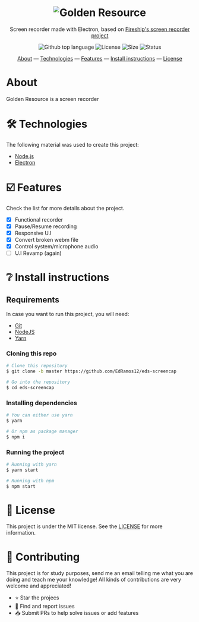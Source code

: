 <h1 align="center">
  <img src="https://github.com/EdRamos12/eds-screencap/blob/master/build/header-bg.png?raw=true" width="auto" alt="Golden Resource" />
</h1>

<p align="center">Screen recorder made with Electron, based on <a href="https://github.com/fireship-io/223-electron-screen-recorder">Fireship's screen recorder project</a></p>

<p align="center">
  <img alt="Github top language" src="https://img.shields.io/github/languages/top/edramos12/eds-screencap">
  
  <img alt="License" src="https://img.shields.io/github/license/edramos12/eds-screencap">
  
  <img alt="Size" src="https://img.shields.io/github/repo-size/edramos12/eds-screencap">
   
  <img alt="Status" src="https://img.shields.io/badge/repo%20status-WIP-yellow">
</p>

<p align="center">
 <a href="#about">About</a> — 
 <a href="#-technologies">Technologies</a> — 
 <a href="#-features">Features</a> — 
 <a href="#-install-instructions">Install instructions</a> —  
 <a href="#-license">License</a> 
</p>

# About
Golden Resource is a screen recorder

# 🛠 Technologies

The following material was used to create this project:

- [Node.js](https://nodejs.org/en/)
- [Electron](https://www.electronjs.org/)

# ☑️ Features

Check the list for more details about the project.

- [x] Functional recorder
- [x] Pause/Resume recording
- [x] Responsive U.I
- [x] Convert broken webm file
- [x] Control system/microphone audio
- [ ] U.I Revamp (again)

# ❔ Install instructions

## Requirements

In case you want to run this project, you will need:
- [Git](https://git-scm.com/) 
- [NodeJS](https://nodejs.org/en/) 
- [Yarn](https://classic.yarnpkg.com/lang/en/)

### Cloning this repo

```bash
# Clone this repository
$ git clone -b master https://github.com/EdRamos12/eds-screencap

# Go into the repository
$ cd eds-screencap
```

### Installing dependencies

```bash
# You can either use yarn
$ yarn

# Or npm as package manager
$ npm i
```

### Running the project

```bash
# Running with yarn
$ yarn start

# Running with npm
$ npm start
```

# 📜 License

This project is under the MIT license. See the [LICENSE](https://github.com/EdRamos12/eds-screencap/blob/master/LICENSE) for more information.

# 🤝 Contributing

This project is for study purposes, send me an email telling me what you are doing and teach me your knowledge!
All kinds of contributions are very welcome and appreciated!

- ⭐️ Star the projecs
- 🐛 Find and report issues
- 📥 Submit PRs to help solve issues or add features
